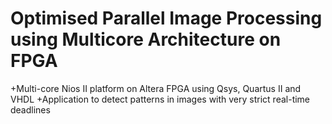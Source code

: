 # Optimised Parallel Image Processing using Multicore Architecture on FPGA

+Multi-core Nios II platform on Altera FPGA using Qsys, Quartus II and VHDL
+Application to detect patterns in images with very strict real-time deadlines
